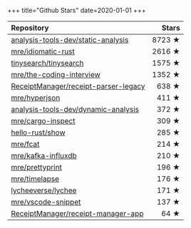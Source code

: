 +++
title="Github Stars"
date=2020-01-01
+++

| Repository | Stars |
| :--------- | ----: |
| [analysis-tools-dev/static-analysis](https://github.com/analysis-tools-dev/static-analysis) | 8723 ★ |
| [mre/idiomatic-rust](https://github.com/mre/idiomatic-rust) | 2616 ★ |
| [tinysearch/tinysearch](https://github.com/tinysearch/tinysearch) | 1575 ★ |
| [mre/the-coding-interview](https://github.com/mre/the-coding-interview) | 1352 ★ |
| [ReceiptManager/receipt-parser-legacy](https://github.com/ReceiptManager/receipt-parser-legacy) | 638 ★ |
| [mre/hyperjson](https://github.com/mre/hyperjson) | 411 ★ |
| [analysis-tools-dev/dynamic-analysis](https://github.com/analysis-tools-dev/dynamic-analysis) | 372 ★ |
| [mre/cargo-inspect](https://github.com/mre/cargo-inspect) | 309 ★ |
| [hello-rust/show](https://github.com/hello-rust/show) | 285 ★ |
| [mre/fcat](https://github.com/mre/fcat) | 214 ★ |
| [mre/kafka-influxdb](https://github.com/mre/kafka-influxdb) | 210 ★ |
| [mre/prettyprint](https://github.com/mre/prettyprint) | 196 ★ |
| [mre/timelapse](https://github.com/mre/timelapse) | 176 ★ |
| [lycheeverse/lychee](https://github.com/lycheeverse/lychee) | 171 ★ |
| [mre/vscode-snippet](https://github.com/mre/vscode-snippet) | 137 ★ |
| [ReceiptManager/receipt-manager-app](https://github.com/ReceiptManager/receipt-manager-app) | 64 ★ |
